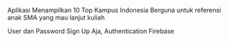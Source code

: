 Aplikasi Menampilkan 10 Top Kampus Indonesia
Berguna untuk referensi anak SMA yang mau lanjut kuliah

User dan Password Sign Up Aja, Authentication Firebase

